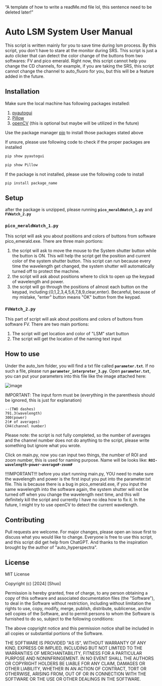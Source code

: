 “A template of how to write a readMe.md file lol, this sentence need to be deleted later!”

# Auto LSM System User Manual

This script is written mainly for you to save time during lsm process. By this script, you don't have to stare at the monitor during SRS.
This script is just a auto clicker that can detect the color change of the buttons from two softwares: FV and pico emerald. Right now, this script cannot help you change the CD channels, for example, if you are taking the SRS, this script cannot change the channel to auto_fluoro for you, but this will be a feature added in the future.

## Installation
Make sure the local machine has following packages installed:
1. [pyautogui](https://pyautogui.readthedocs.io/en/latest/)
2. [Pillow](https://pypi.org/project/pillow/)
3. [openCV](https://opencv.org/) (this is optional but maybe will be utilized in the future)

Use the package manager [pip](https://pip.pypa.io/en/stable/) to install those packages stated above


If unsure, please use following code to check if the proper packages are installed
```bash
pip show pyautogui
```
```bash
pip show Pillow
```
If the package is not installed, please use the following code to install
```
pip install package_name
```

## Setup

after the package is unzipped, please running **`pico_meraldWatch_1.py`** and **`FVWatch_2.py`**

### **`pico_meraldWatch_1.py`**

This script will ask you about positions and colors of buttons from software pico_emerald.exe. There are three main portions:
1. the script will ask to move the mouse to the System shutter button while the button is ON. This will help the script get the position and current color of the system shutter button. This script can run because every time the wavelength get changed, the system shutter will automatically turned off to protect the machine.
2. the script will ask about positions where to click to open up the keypad of wavelength and power.
3. the script will go through the positions of almost each button on the keypad, including:{0,1,2,3,4,5,6,7,8,9,clear,enter}. Becareful, because of my mistake, "enter" button means "OK" button from the keypad.
   
### **`FVWatch_2.py`**

This part of script will ask about positions and colors of buttons from software FV. There are two main portions:
1. The script will get location and color of "LSM" start button
2. The script will get the location of the naming text input

## How to use
Under the auto_lsm folder, you will find a txt file called **`parameter.txt`**. If no such a file, please run **`parameter_interpreter_3.py`**.
Open **`parameter.txt`**, you can put your parameters into this file like the image attached here:

![image](https://github.com/user-attachments/assets/549d51c3-0df5-4dc9-9f90-b28264edc1d0)

IMPORTANT: The input form must be (everything in the parenthesis should be ignored, this is just for explanation)
```
--(TWO dashes)
791.3(wavelength)
300(power)
2(# of averages)
CH4(channel number)
```
Please note: the script is not fully completed, so the number of averages and the channel number does not do anything
to the script, please write something but ignore what you wrote.

Click on main.py, now you can input two things, the number of ROI and zoom number, this is used for naming purpose.
Name will be looks like: **`ROI-wavelength-power-average#-zoom#`**

!!!IMPORTANT!!!
before you start running main.py, YOU need to make sure the wavelength and power is the first input you put into the parameter.txt file. This is because there is a bug in pico_emerald.exe, if you input the same wavelength into the software again, the system shutter will not be turned off when you change the wavelength next time, and this will definitely kill the script and currently I have no idea how to fix it. In the future, I might try to use openCV to detect the current wavelength.

## Contributing

Pull requests are welcome. For major changes, please open an issue first
to discuss what you would like to change. Everyone is free to use this script, and this script
did get help from ChatGPT. And thanks to the inspiration brought by the author of "auto_hyperspectra".

## License

MIT License

Copyright (c) [2024] [Shuo]

Permission is hereby granted, free of charge, to any person obtaining a copy
of this software and associated documentation files (the "Software"), to deal
in the Software without restriction, including without limitation the rights
to use, copy, modify, merge, publish, distribute, sublicense, and/or sell
copies of the Software, and to permit persons to whom the Software is
furnished to do so, subject to the following conditions:

The above copyright notice and this permission notice shall be included in all
copies or substantial portions of the Software.

THE SOFTWARE IS PROVIDED "AS IS", WITHOUT WARRANTY OF ANY KIND, EXPRESS OR
IMPLIED, INCLUDING BUT NOT LIMITED TO THE WARRANTIES OF MERCHANTABILITY,
FITNESS FOR A PARTICULAR PURPOSE AND NONINFRINGEMENT. IN NO EVENT SHALL THE
AUTHORS OR COPYRIGHT HOLDERS BE LIABLE FOR ANY CLAIM, DAMAGES OR OTHER
LIABILITY, WHETHER IN AN ACTION OF CONTRACT, TORT OR OTHERWISE, ARISING FROM,
OUT OF OR IN CONNECTION WITH THE SOFTWARE OR THE USE OR OTHER DEALINGS IN THE
SOFTWARE.
